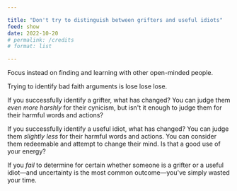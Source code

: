 ```yaml
---

title: "Don't try to distinguish between grifters and useful idiots"
feed: show
date: 2022-10-20
# permalink: /credits
# format: list

---
```


Focus instead on finding and learning with other open-minded people. 

Trying to identify bad faith arguments is lose lose lose.

If you successfully identify a grifter, what has changed? You can judge them _even more harshly_ for their cynicism, but isn't it enough to judge them for their harmful words and actions?

If you successfully identify a useful idiot, what has changed? You can judge them _slightly less_ for their harmful words and actions. You can consider them redeemable and attempt to change their mind. Is that a good use of your energy?

If you _fail_ to determine for certain whether someone is a grifter or a useful idiot—and uncertainty is the most common outcome—you've simply wasted your time.